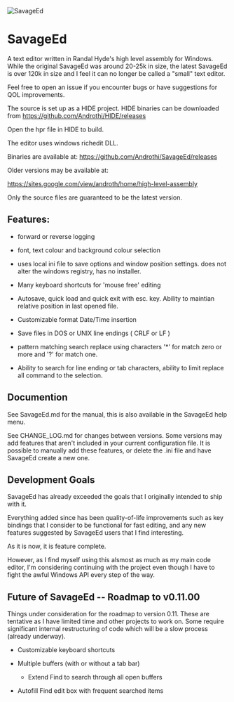 ![SavageEd](https://user-images.githubusercontent.com/46191274/124263707-966b5980-db01-11eb-985d-5ea1ef24feaa.png)
# SavageEd
A text editor written in Randal Hyde's high level assembly for Windows.
While the original SavageEd was around 20-25k in size, the latest SavageEd
is over 120k in size and I feel it can no longer be called a "small" text editor.

Feel free to open an issue if you encounter bugs or have suggestions for QOL improvements.


The source is set up as a HIDE project. HIDE binaries can be downloaded from https://github.com/Androthi/HIDE/releases

Open the hpr file in HIDE to build.

The editor uses windows richedit DLL.

Binaries are available at:
https://github.com/Androthi/SavageEd/releases

Older versions may be available at:

https://sites.google.com/view/androth/home/high-level-assembly

Only the source files are guaranteed to be the latest version.

## Features:

- forward or reverse logging

- font, text colour and background colour selection

- uses local ini file to save options and window position settings. does not alter the windows registry, has no installer.

- Many keyboard shortcuts for 'mouse free' editing

- Autosave, quick load and quick exit with esc. key. Ability to maintian relative position in last opened file.

- Customizable format Date/Time insertion

- Save files in DOS or UNIX line endings ( CRLF or LF )

- pattern matching search replace using characters '*' for match zero or more and '?' for match one.

- Ability to search for line ending or tab characters, ability to limit replace all command to the selection.

## Documention
See SavageEd.md for the manual, this is also available in the SavageEd help menu.

See CHANGE_LOG.md for changes between versions. Some versions may add features
that aren't included in your current configuration file. It is possible to manually
add these features, or delete the .ini file and have SavageEd create a new one.

## Development Goals
SavageEd has already exceeded the goals that I originally intended to ship with it.

Everything added since has been quality-of-life improvements such as key bindings
that I consider to be functional for fast editing, and any new features suggested by
SavageEd users that I find interesting.

As it is now, it is feature complete.

However, as I find myself using this alsmost as much as my main code editor,
I'm considering continuing with the project even though I have to fight the awful
Windows API every step of the way.

## Future of SavageEd -- Roadmap to v0.11.00

Things under consideration for the roadmap to version 0.11. These are tentative
as I have limited time and other projects to work on. Some require significant
internal restructuring of code which will be a slow process (already underway).

- Customizable keyboard shortcuts

- Multiple buffers (with or without a tab bar)
    - Extend Find to search through all open buffers

- Autofill Find edit box with frequent searched items
